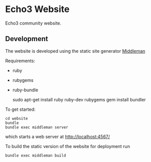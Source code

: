 Echo3 Website
=============

Echo3 community website.

Development
-----------

The website is developed using the static site generator [Middleman](http://middlemanapp.com/)

Requirements:
* ruby
* rubygems
* ruby-bundle


    sudo apt-get install ruby ruby-dev rubygems
    gem install bundler
      

To get started:

    cd website
    bundle
    bundle exec middleman server

which starts a web server at [http://localhost:4567/](http://localhost:4567/)

To build the static version of the website for deployment run

    bundle exec middleman build


